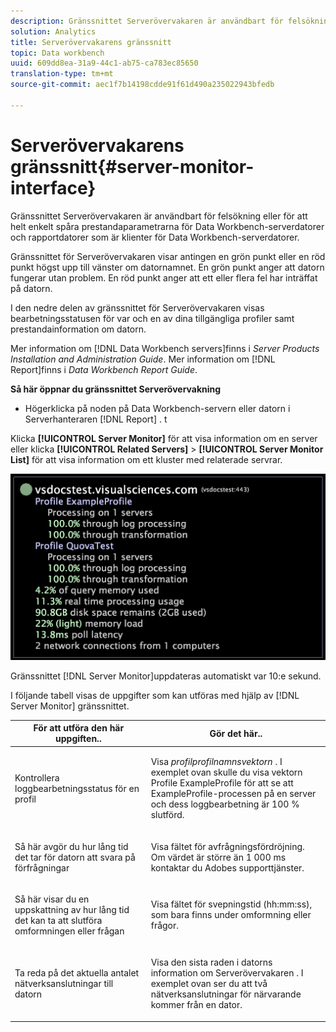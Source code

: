 ```yaml
---
description: Gränssnittet Serverövervakaren är användbart för felsökning eller för att helt enkelt spåra prestandaparametrarna för Data Workbench-serverdatorer och rapportdatorer som är klienter för Data Workbench-serverdatorer.
solution: Analytics
title: Serverövervakarens gränssnitt
topic: Data workbench
uuid: 609dd8ea-31a9-44c1-ab75-ca783ec85650
translation-type: tm+mt
source-git-commit: aec1f7b14198cdde91f61d490a235022943bfedb

---
```



# Serverövervakarens gränssnitt{#server-monitor-interface}

Gränssnittet Serverövervakaren är användbart för felsökning eller för att helt enkelt spåra prestandaparametrarna för Data Workbench-serverdatorer och rapportdatorer som är klienter för Data Workbench-serverdatorer.

Gränssnittet för Serverövervakaren visar antingen en grön punkt eller en röd punkt högst upp till vänster om datornamnet. En grön punkt anger att datorn fungerar utan problem. En röd punkt anger att ett eller flera fel har inträffat på datorn.

I den nedre delen av gränssnittet för Serverövervakaren visas bearbetningsstatusen för var och en av dina tillgängliga profiler samt prestandainformation om datorn.

Mer information om [!DNL Data Workbench servers]finns i *Server Products Installation and Administration Guide*. Mer information om [!DNL Report]finns i *Data Workbench Report Guide*.

**Så här öppnar du gränssnittet Serverövervakning**

* Högerklicka på noden på Data Workbench-servern eller datorn i Serverhanteraren [!DNL Report] . t

Klicka **[!UICONTROL Server Monitor]** för att visa information om en server eller klicka **[!UICONTROL Related Servers]** > **[!UICONTROL Server Monitor List]** för att visa information om ett kluster med relaterade servrar.

![](assets/vis_ServerMonitor.png)

Gränssnittet [!DNL Server Monitor]uppdateras automatiskt var 10:e sekund.

I följande tabell visas de uppgifter som kan utföras med hjälp av [!DNL Server Monitor] gränssnittet.

<table id="table_A65426669ADE44B5A6BAD9D4E99A5CAC"> 
 <thead> 
  <tr> 
   <th colname="col1" class="entry"> För att utföra den här uppgiften.. </th> 
   <th colname="col2" class="entry"> Gör det här.. </th> 
  </tr> 
 </thead>
 <tbody> 
  <tr> 
   <td colname="col1"> <p>Kontrollera loggbearbetningsstatus för en profil </p> </td> 
   <td colname="col2"> <p>Visa <i>profilprofilnamnsvektorn</i> . I exemplet ovan skulle du visa vektorn Profile ExampleProfile för att se att ExampleProfile-processen på en server och dess loggbearbetning är 100 % slutförd. </p> </td> 
  </tr> 
  <tr> 
   <td colname="col1"> <p>Så här avgör du hur lång tid det tar för datorn att svara på förfrågningar </p> </td> 
   <td colname="col2"> <p>Visa fältet för avfrågningsfördröjning. Om värdet är större än 1 000 ms kontaktar du Adobes supporttjänster. </p> </td> 
  </tr> 
  <tr> 
   <td colname="col1"> <p>Så här visar du en uppskattning av hur lång tid det kan ta att slutföra omformningen eller frågan </p> </td> 
   <td colname="col2"> <p>Visa fältet för svepningstid (hh:mm:ss), som bara finns under omformning eller frågor. </p> </td> 
  </tr> 
  <tr> 
   <td colname="col1"> <p>Ta reda på det aktuella antalet nätverksanslutningar till datorn </p> </td> 
   <td colname="col2"> <p>Visa den sista raden i datorns information om <span class="wintitle"> Serverövervakaren</span> . I exemplet ovan ser du att två nätverksanslutningar för närvarande kommer från en dator. </p> </td> 
  </tr> 
 </tbody> 
</table>

